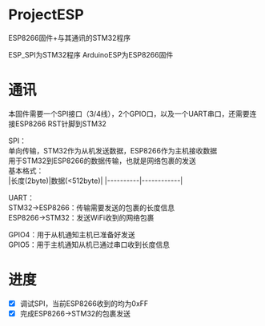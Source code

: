 # ProjectESP

ESP8266固件+与其通讯的STM32程序

ESP_SPI为STM32程序
ArduinoESP为ESP8266固件

# 通讯
本固件需要一个SPI接口（3/4线），2个GPIO口，以及一个UART串口，还需要连接ESP8266 RST针脚到STM32  

SPI：  
单向传输，STM32作为从机发送数据，ESP8266作为主机接收数据  
用于STM32到ESP8266的数据传输，也就是网络包裹的发送  
基本格式：  
|长度(2byte)|数据(<512byte)|
|----------|------------|  


UART：  
STM32->ESP8266：传输需要发送的包裹的长度信息  
ESP8266->STM32：发送WiFi收到的网络包裹  

GPIO4：用于从机通知主机已准备好发送  
GPIO5：用于主机通知从机已通过串口收到长度信息  

# 进度
- [x] 调试SPI，当前ESP8266收到的均为0xFF  
- [x] 完成ESP8266->STM32的包裹发送  
